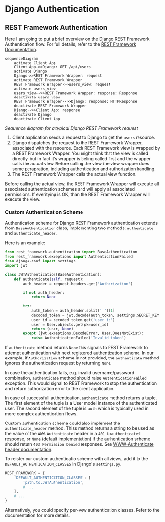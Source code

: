 # Django Authentication

## REST Framework Authentication

Here I am going to put a brief overview on the Django REST Framework Authentication flow. For full details, refer to the [REST Framework Documentation](https://www.django-rest-framework.org/api-guide/authentication/).

```mermaid
sequenceDiagram
    activate Client App
    Client App->>Django: GET /api/users
    activate Django
    Django->>REST Framework Wrapper: request
    activate REST Framework Wrapper
    REST Framework Wrapper->>users_view: request
    activate users_view
    users_view-->>REST Framework Wrapper: response: Response
    deactivate users_view
    REST Framework Wrapper-->>Django: response: HTTPResponse
    deactivate REST Framework Wrapper
    Django-->>Client App: response
    deactivate Django
    deactivate Client App
```

_Sequence diagram for a typical Django REST Framework request._

1. Client application sends a request to Django to get the `users` resource. 
2. Django dispatches the request to the REST Framework Wrapper, associated with the resource. Each REST Framework view is wrapped by a REST Framework Wrapper. You might think that the view is called directly, but in fact it's wrapper is beling called first and the wrapper calls the actual view. Before calling the view the view wrapper does some perapration, including authentication and authorization handling.
3. The REST Framework Wrapper calls the actual view function.

Before calling the actual view, the REST Framework Wrapper will execute all associated authentication schemes and will apply all associated permissions. If everitying is OK, than the REST Framework Wrapper will execute the view. 

### Custom Authentication Scheme

Authentication scheme for Django REST Framework authentication extends from `BaseAuthentication` class, implementing two methods: `authenticate` and `authenticate_header`.

Here is an example:

```python
from rest_framework.authentication import BaseAuthentication
from rest_framework.exceptions import AuthenticationFailed
from django.conf import settings
import jwt

class JWTAuthentication(BaseAuthentication):
    def authenticate(self, request):
        auth_header = request.headers.get('Authorization')

        if not auth_header:
            return None

        try:
            auth_token = auth_header.split(' ')[1]
            decoded_token = jwt.decode(auth_token, settings.SECRET_KEY, algorithms=['HS256'])
            user_id = decoded_token.get('user_id')
            user = User.objects.get(pk=user_id)
            return (user, None)
        except (jwt.exceptions.DecodeError, User.DoesNotExist):
            raise AuthenticationFailed('Invalid token')
```

If `authenticate` method returns `None` this signals to REST Framework to attempt authentication with next registered authentication scheme. In our example, if `Authorization` scheme is not provided, the `authenticate` method ignores the authentication request by returning `None`.

In case the authentication fails, e.g. invalid username/password combination, `authenticate` method should raise `AuthenticationFailed` exception. This would signal to REST Framework to stop the authentication and return authorization error to the client applicaiton.

In case of successfull authentication, `authenticate` method returns a tuple. The first element of the tuple is a User model instance of the authenticated user. The second element of the tuple is `auth` which is typically used in more complex authentication flows.

Custom authentication scheme could also implement the `authenticate_header` method. Thiss method returns a string to be used as the value of the `WWW-Authenticate`
header in a `401 Unauthenticated` response, or `None` (default implementation) if the authentication scheme should return `403 Permission Denied` responses. See [WWW-Authenticate header documentation](https://developer.mozilla.org/en-US/docs/Web/HTTP/Headers/WWW-Authenticate).


To reister our custom authenticatio scheme with all views, add it to the `DEFAULT_AUTHENTICATION_CLASSES` in Django's `settings.py`.

```python
REST_FRAMEWORK = {
    'DEFAULT_AUTHENTICATION_CLASSES': [
        'path.to.JWTAuthentication',
        # ...
    ],
    # ...
}
```

Alternatively, you could specify per-vew authentication classes. Refer to the documentation for more details.


